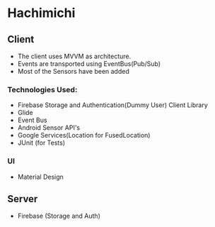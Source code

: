 # Hachimichi


## Client

- The client uses MVVM as architecture.
- Events are transported using EventBus(Pub/Sub)
- Most of the Sensors have been added

### Technologies Used:
- Firebase Storage and Authentication(Dummy User) Client Library
- Glide
- Event Bus
- Android Sensor API's
- Google Services(Location for FusedLocation)
- JUnit (for Tests)

### UI
- Material Design

## Server
- Firebase (Storage and Auth)

